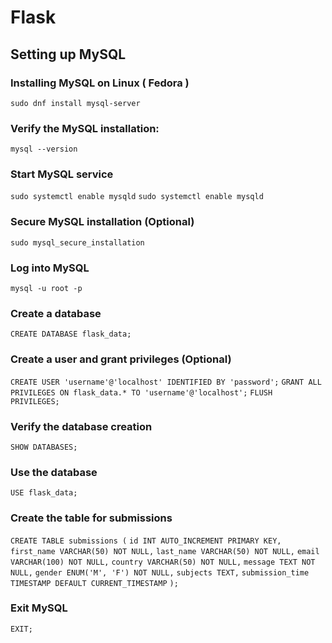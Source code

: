 # Flask

## Setting up MySQL 

### Installing MySQL on Linux ( Fedora )

`sudo dnf install mysql-server`

### Verify the MySQL installation:

`mysql --version`

### Start MySQL service

`sudo systemctl enable mysqld`
`sudo systemctl enable mysqld`

### Secure MySQL installation (Optional)

`sudo mysql_secure_installation`

### Log into MySQL

`mysql -u root -p`

### Create a database

`CREATE DATABASE flask_data;`

### Create a user and grant privileges (Optional)

`CREATE USER 'username'@'localhost' IDENTIFIED BY 'password';`
`GRANT ALL PRIVILEGES ON flask_data.* TO 'username'@'localhost';`
`FLUSH PRIVILEGES;`

### Verify the database creation 

`SHOW DATABASES;`

### Use the database

`USE flask_data;`

### Create the table for submissions

`CREATE TABLE submissions (`
    `id INT AUTO_INCREMENT PRIMARY KEY,`
    `first_name VARCHAR(50) NOT NULL,`
    `last_name VARCHAR(50) NOT NULL,`
    `email VARCHAR(100) NOT NULL,`
    `country VARCHAR(50) NOT NULL,`
    `message TEXT NOT NULL,`
    `gender ENUM('M', 'F') NOT NULL,`
    `subjects TEXT,`
    `submission_time TIMESTAMP DEFAULT CURRENT_TIMESTAMP`
`);`

### Exit MySQL 

`EXIT;`
